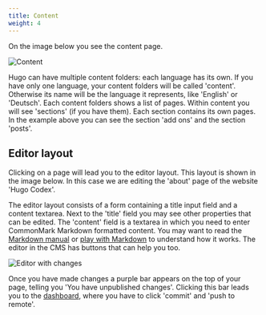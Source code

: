 ```yaml
---
title: Content
weight: 4
---
```

On the image below you see the content page.

![Content](/uploads/screenshots/content.png)

Hugo can have multiple content folders: each language has its own. If you have only one language, your content folders will be called 'content'. Otherwise its name will be the language it represents, like 'English' or 'Deutsch'. Each content folders shows a list of pages. Within content you will see 'sections' (if you have them). Each section contains its own pages. In the example above you can see the section 'add ons' and the section 'posts'.

## Editor layout

Clicking on a page will lead you to the editor layout. This layout is shown in the image below. In this case we are editing the 'about' page of the website 'Hugo Codex'.

The editor layout consists of a form containing a title input field and a content textarea. Next to the 'title' field you may see other properties that can be edited. The 'content' field is a textarea in which you need to enter CommonMark Markdown formatted content. You may want to read the [Markdown manual](https://commonmark.org/help/) or [play with Markdown](https://spec.commonmark.org/dingus/) to understand how it works. The editor in the CMS has buttons that can help you too.

![Editor with changes](/uploads/screenshots/editor-changes.png)

Once you have made changes a purple bar appears on the top of your page, telling you 'You have unpublished changes'. Clicking this bar leads you to the [dashboard](/docs/user-manual/dashboard/), where you have to click 'commit' and 'push to remote'.